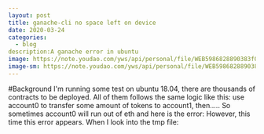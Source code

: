 ```yaml
---
layout: post
title: ganache-cli no space left on device
date: 2020-03-24
categories:
  - blog
description:A ganache error in ubuntu
image: https://note.youdao.com/yws/api/personal/file/WEB5986828890383f08c9e80ac68f1bb750?method=download&shareKey=74123af89e050b12894d7079c6db5edc
image-sm: https://note.youdao.com/yws/api/personal/file/WEB5986828890383f08c9e80ac68f1bb750?method=download&shareKey=74123af89e050b12894d7079c6db5edc
---
```

#Background
I'm running some test on ubuntu 18.04, there are thousands of contracts to be deployed. All of them follows the same logic like this: use account0 to transfer some amount of tokens to account1, then.....
So sometimes account0 will run out of eth and here is the error:
However, this time this error appears.
When I look into the tmp file:
